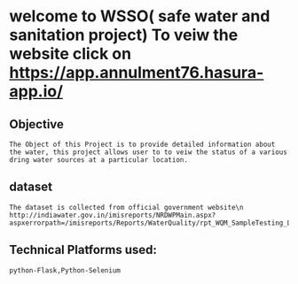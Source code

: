 # welcome to WSSO( safe water and sanitation project) To veiw the website click on https://app.annulment76.hasura-app.io/

## Objective
	The Object of this Project is to provide detailed information about the water, this project allows user to to veiw the status of a various dring water sources at a particular location.

## dataset
	The dataset is collected from official government website\n http://indiawater.gov.in/imisreports/NRDWPMain.aspx?aspxerrorpath=/imisreports/Reports/WaterQuality/rpt_WQM_SampleTesting_List.aspx 

## Technical Platforms used:
	python-Flask,Python-Selenium

 

